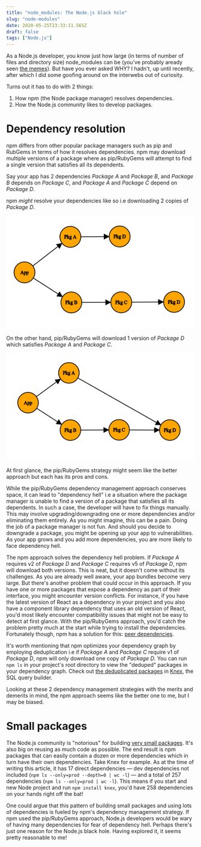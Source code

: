 ```yaml
---
title: "node_modules: The Node.js black hole"
slug: "node-modules"
date: 2020-05-25T23:33:11.565Z
draft: false
tags: ["Node.js"]
---
```


As a Node.js developer, you know just how large (in terms of number of files and directory size) node_modules can be (you've probably aready seen [the memes](https://www.reddit.com/r/ProgrammerHumor/comments/6s0wov/heaviest_objects_in_the_universe/)). But have you ever asked WHY? I hadn't, up until recently, after which I did some goofing around on the interwebs out of curiosity.

Turns out it has to do with 2 things:

1. How npm (the Node package manager) resolves dependencies.
2. How the Node.js community likes to develop packages.

# Dependency resolution

npm differs from other popular package managers such as pip and RubGems in terms of how it resolves dependencies. npm may download multiple versions of a package where as pip/RubyGems will attempt to find a single version that satisfies all its dependents.

Say your app has 2 dependencies _Package A_ and _Package B_, and _Package B_ depends on _Package C_, and _Package A_ and _Package C_ depend on _Package D_.

npm _might_ resolve your dependencies like so i.e downloading 2 copies of _Package D_.

![](/images/nde-mdls/npm-dep-graph.png)

On the other hand, pip/RubyGems will download 1 version of _Package D_ which satisfies _Package A_ and _Package C_.

![](/images/nde-mdls/pip-rubygems-dep-graph.png)

At first glance, the pip/RubyGems strategy might seem like the better approach but each has its pros and cons.

While the pip/RubyGems dependency management approach conserves space, it can lead to "dependency hell" i.e a situation where the package manager is unable to find a version of a package that satisfies all its dependents. In such a case, the developer will have to fix things manually. This may involve upgrading/downgrading one or more dependencies and/or eliminating them entirely. As you might imagine, this can be a pain. Doing the job of a package manager is not fun. And should you decide to downgrade a package, you might be opening up your app to vulnerabilities. As your app grows and you add more dependencies, you are more likely to face dependency hell.

The npm approach solves the dependency hell problem. If _Package A_ requires v2 of _Package D_ and _Package C_ requires v5 of _Package D_, npm will download both versions. This is neat, but it doesn't come without its challenges. As you are already well aware, your app bundles become very large. But there's another problem that could occur in this approach. If you have one or more packages that expose a dependency as part of their interface, you might encounter version conflicts. For instance, if you have the latest version of React as a dependency in your project and you also have a component library dependency that uses an old version of React, you'd most likely encounter compatibility issues that might not be easy to detect at first glance. With the pip/RubyGems approach, you'd catch the problem pretty much at the start while trying to install the dependencies. Fortunately though, npm has a solution for this: [peer dependencies](https://nodejs.org/es/blog/npm/peer-dependencies/).

It's worth mentioning that npm optimizes your dependency graph by employing deduplication i.e if _Package A_ and _Package C_ require v1 of _Package D_, npm will only download one copy of _Package D_. You can run `npm ls` in your project's root directory to view the "deduped" packages in your dependency graph. Check out [the deduplicated packages](https://gist.github.com/nicholaskajoh/a4b068818b965b95f6eae3aa285e4fc3) in [Knex](https://www.npmjs.com/package/knex), the SQL query builder.

Looking at these 2 dependency management strategies with the merits and demerits in mind, the npm approach seems like the better one to me, but I may be biased.

# Small packages
The Node.js community is "notorious" for building [very small packages](https://www.npmjs.com/~sindresorhus). It's also big on reusing as much code as possible. The end result is npm packages that can easily contain a dozen or more dependencies which in turn have their own dependencies. Take Knex for example. As at the time of writing this article, it has 17 direct dependencies — dev dependencies not included (`npm ls --only=prod --depth=0 | wc -l`) — and a total of 257 dependencies (`npm ls --only=prod | wc -l`). This means if you start and new Node project and run `npm install knex`, you'd have 258 dependencies on your hands right off the bat!

One could argue that this pattern of building small packages and using lots of dependencies is fueled by npm's dependency management strategy. If npm used the pip/RubyGems approach, Node.js developers would be wary of having many dependencies for fear of dependency hell. Perhaps there's just one reason for the Node.js black hole. Having explored it, it seems pretty reasonable to me!
